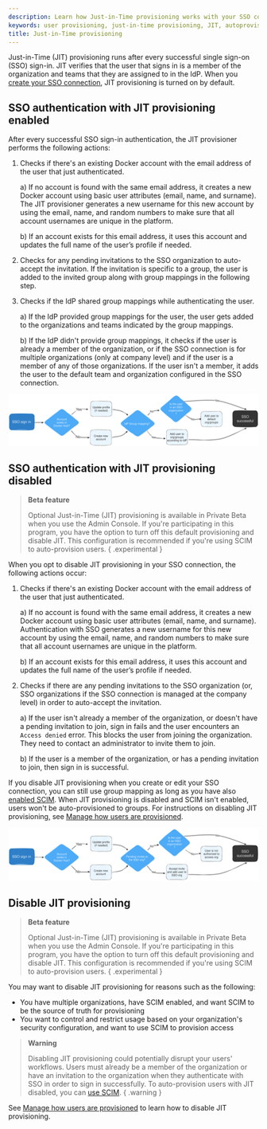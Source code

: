 ```yaml
---
description: Learn how Just-in-Time provisioning works with your SSO connection.
keywords: user provisioning, just-in-time provisioning, JIT, autoprovision, Docker Hub, Docker Admin, admin, security
title: Just-in-Time provisioning
---
```


Just-in-Time (JIT) provisioning runs after every successful single sign-on (SSO) sign-in. JIT verifies that the user that signs in is a member of the organization and teams that they are assigned to in the IdP. When you [create your SSO connection](../single-sign-on/_index.md), JIT provisioning is turned on by default.

## SSO authentication with JIT provisioning enabled

After every successful SSO sign-in authentication, the JIT provisioner performs the following actions:

1. Checks if there's an existing Docker account with the email address of the user that just authenticated.

   a) If no account is found with the same email address, it creates a new Docker account using basic user attributes (email, name, and surname). The JIT provisioner generates a new username for this new account by using the email, name, and random numbers to make sure that all account usernames are unique in the platform.

   b) If an account exists for this email address, it uses this account and updates the full name of the user’s profile if needed.

2. Checks for any pending invitations to the SSO organization to auto-accept the invitation. If the invitation is specific to a group, the user is added to the invited group along with group mappings in the following step.

3. Checks if the IdP shared group mappings while authenticating the user.

   a) If the IdP provided group mappings for the user, the user gets added to the organizations and teams indicated by the group mappings.

   b) If the IdP didn't provide group mappings, it checks if the user is already a member of the organization, or if the SSO connection is for multiple organizations (only at company level) and if the user is a member of any of those organizations. If the user isn't a member, it adds the user to the default team and organization configured in the SSO connection.

![JIT provisioning enabled](../../images/jit-enabled-flow.svg)

## SSO authentication with JIT provisioning disabled

> **Beta feature**
>
> Optional Just-in-Time (JIT) provisioning is available in Private Beta when you use the Admin Console. If you're participating in this program, you have the option to turn off this default provisioning and disable JIT. This configuration is recommended if you're using SCIM to auto-provision users.
{ .experimental }

When you opt to disable JIT provisioning in your SSO connection, the following actions occur:

1. Checks if there's an existing Docker account with the email address of the user that just authenticated.

   a) If no account is found with the same email address, it creates a new Docker account using basic user attributes (email, name, and surname). Authentication with SSO generates a new username for this new account by using the email, name, and random numbers to make sure that all account usernames are unique in the platform.

   b) If an account exists for this email address, it uses this account and updates the full name of the user’s profile if needed.

2. Checks if there are any pending invitations to the SSO organization (or, SSO organizations if the SSO connection is managed at the company level) in order to auto-accept the invitation.

   a) If the user isn't already a member of the organization, or doesn't have a pending invitation to join, sign in fails and the user encounters an `Access denied` error. This blocks the user from joining the organization. They need to contact an administrator to invite them to join.

   b) If the user is a member of the organization, or has a pending invitation to join, then sign in is successful.

If you disable JIT provisioning when you create or edit your SSO connection, you can still use group mapping as long as you have also [enabled SCIM](/security/for-admins/provisioning/scim/#enable-scim-in-docker). When JIT provisioning is disabled and SCIM isn't enabled, users won't be auto-provisioned to groups. For instructions on disabling JIT provisioning, see [Manage how users are provisioned](/security/for-admins/single-sign-on/manage/#manage-how-users-are-provisioned).

![JIT provisioning disabled](../../images/jit-disabled-flow.svg)

## Disable JIT provisioning

> **Beta feature**
>
> Optional Just-in-Time (JIT) provisioning is available in Private Beta when you use the Admin Console. If you're participating in this program, you have the option to turn off this default provisioning and disable JIT. This configuration is recommended if you're using SCIM to auto-provision users.
{ .experimental }

You may want to disable JIT provisioning for reasons such as the following:

- You have multiple organizations, have SCIM enabled, and want SCIM to be the source of truth for provisioning
- You want to control and restrict usage based on your organization's security configuration, and want to use SCIM to provision access

> **Warning**
>
> Disabling JIT provisioning could potentially disrupt your users' workflows. Users must already be a member of the organization or have an invitation to the organization when they authenticate with SSO in order to sign in successfully. To auto-provision users with JIT disabled, you can [use SCIM](./scim.md).
{ .warning }

See [Manage how users are provisioned](../single-sign-on/manage/_index.md#manage-how-users-are-provisioned) to learn how to disable JIT provisioning.
